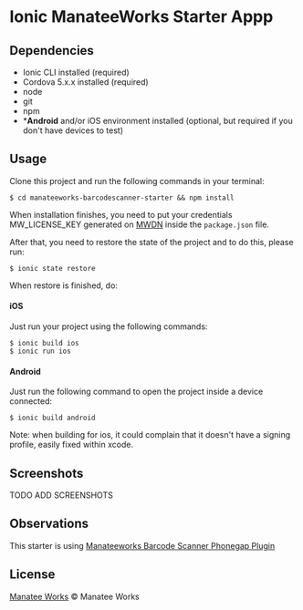 # Ionic ManateeWorks Starter Appp


## Dependencies

- Ionic CLI installed (required) 
- Cordova 5.x.x installed (required)
- node
- git
- npm
- \***Android** and/or iOS environment installed (optional, but required if you don't have devices to test)


## Usage

Clone this project and run the following commands in your terminal:

```ssh
$ cd manateeworks-barcodescanner-starter && npm install
```

When installation finishes, you need to put your credentials MW_LICENSE_KEY generated on [MWDN](https://manateeworks.com/lpr?type=evaluation) inside the `package.json` file.

After that, you need to restore the state of the project and to do this, please run:

```ssh
$ ionic state restore
```

When restore is finished, do:

#### iOS

Just run your project using the following commands:

```ssh
$ ionic build ios
$ ionic run ios
```


#### Android

Just run the following command to open the project inside a device connected:

```ssh
$ ionic build android
```

Note: when building for ios, it could complain that it doesn't have a signing profile, easily fixed within xcode. 

## Screenshots

TODO ADD SCREENSHOTS

## Observations

This starter is using [Manateeworks Barcode Scanner Phonegap Plugin](https://github.com/manateeworks/phonegap-manateeworks-v3.git)

## License

[Manatee Works](https://manateeworks.com) © Manatee Works
